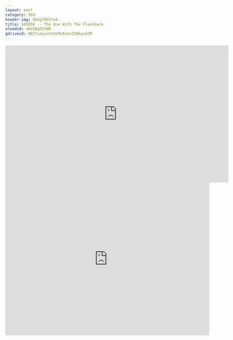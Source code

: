 ```yaml
---
layout: post 
category: S03 
header-img: DXGg78GTteA 
title: S03E06 -- The One With The Flashback 
oloadid: m6e5BgO5VW0 
gdriveid: 0B2tsexyaYxGCMzA1anZUQkpxU3M 
--- 
```

<!--more--> 
<iframe src='https://openload.co/embed/m6e5BgO5VW0/' width='700' height='430' frameborder='0' scrolling='no' allowfullscreen='allowfullscreen'></iframe> 
<iframe src='https://drive.google.com/file/d/0B2tsexyaYxGCMzA1anZUQkpxU3M/preview' width='640' height='480' frameborder='0' scrolling='no' allowfullscreen='allowfullscreen'></iframe> 